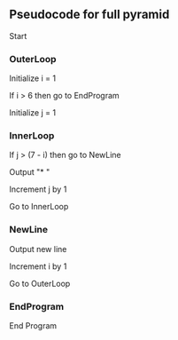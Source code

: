 ## Pseudocode for full pyramid

Start

### OuterLoop
Initialize i = 1

If i > 6 then go to EndProgram

Initialize j = 1

### InnerLoop
If j > (7 - i) then go to NewLine

Output "* "

Increment j by 1

Go to InnerLoop

### NewLine
Output new line

Increment i by 1

Go to OuterLoop

### EndProgram
End Program
